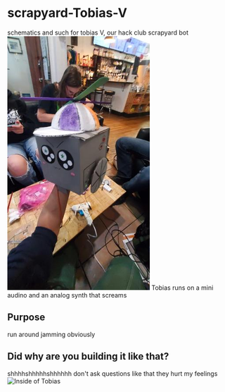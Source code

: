 # scrapyard-Tobias-V
schematics and such for tobias V, our hack club scrapyard bot
![Face of Tobias](https://github.com/amelia-s3/scrapyard-Tobias-V/blob/main/tobias.jpg)
Tobias runs on a mini audino and an analog synth that screams
## Purpose
run around jamming obviously
## Did why are you building it like that?
shhhhshhhhhshhhhhh don't ask questions like that they hurt my feelings
![Inside of Tobias](https://github.com/user-attachments/assets/919647fc-64d7-41aa-8b85-f610e8b9447d)
